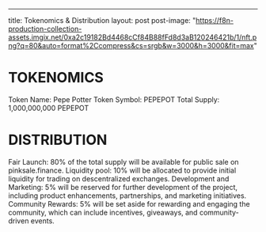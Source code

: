 ---
title: Tokenomics & Distribution
layout: post
post-image: "https://f8n-production-collection-assets.imgix.net/0xa2c19182Bd4468cCf84B88fFd8d3aB120246421b/1/nft.png?q=80&auto=format%2Ccompress&cs=srgb&w=3000&h=3000&fit=max"

	
# TOKENOMICS
Token Name: Pepe Potter
Token Symbol: PEPEPOT
Total Supply: 1,000,000,000 PEPEPOT

# DISTRIBUTION
Fair Launch: 80% of the total supply will be available for public sale on pinksale.finance.
Liquidity pool: 10% will be allocated to provide initial liquidity for trading on descentralized exchanges.
Development and Marketing: 5% will be reserved for further development of the project, including product enhancements, partnerships, and marketing initiatives.
Community Rewards: 5% will be set aside for rewarding and engaging the community, which can include incentives, giveaways, and community-driven events.
